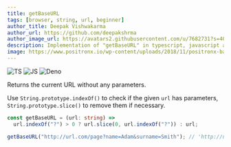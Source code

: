 ```yaml
---
title: getBaseURL
tags: [browser, string, url, beginner]
author_title: Deepak Vishwakarma
author_url: https://github.com/deepakshrma
author_image_url: https://avatars2.githubusercontent.com/u/7682731?s=400
description: Implementation of "getBaseURL" in typescript, javascript and deno.
image: https://www.positronx.io/wp-content/uploads/2018/11/positronx-banner-1152-1.jpg
---
```


![TS](https://img.shields.io/badge/supports-typescript-blue.svg?style=flat-square)
![JS](https://img.shields.io/badge/supports-javascript-yellow.svg?style=flat-square)
![Deno](https://img.shields.io/badge/supports-deno-green.svg?style=flat-square)

Returns the current URL without any parameters.

Use `String.prototype.indexOf()` to check if the given `url` has parameters, `String.prototype.slice()` to remove them if necessary.

```ts title="typescript"
const getBaseURL = (url: string) =>
  url.indexOf("?") > 0 ? url.slice(0, url.indexOf("?")) : url;
```

```ts title="typescript"
getBaseURL("http://url.com/page?name=Adam&surname=Smith"); // 'http://url.com/page'
```
